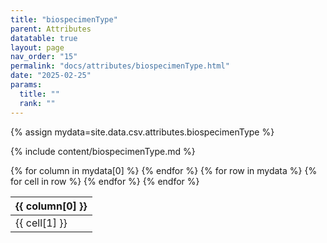 ```yaml
---
title: "biospecimenType"
parent: Attributes
datatable: true
layout: page
nav_order: "15"
permalink: "docs/attributes/biospecimenType.html"
date: "2025-02-25"
params:
  title: ""
  rank: ""
---
```

{% assign mydata=site.data.csv.attributes.biospecimenType %} 

{% include content/biospecimenType.md %}

<table id="myTable" class="display" style="width:100%">
    <thead>
    {% for column in mydata[0] %}
        <th>{{ column[0] }}</th>
    {% endfor %}
    </thead>
    <tbody>
    {% for row in mydata %}
        <tr>
        {% for cell in row %}
            <td>{{ cell[1] }}</td>
        {% endfor %}
        </tr>
    {% endfor %}
    </tbody>
</table>
<script type="text/javascript">
  $(document).ready(function () {
    $('#myTable').DataTable({
      responsive: true,
      deferRender: false,
      paging: false,
      order: [],
    });
  });
</script>
